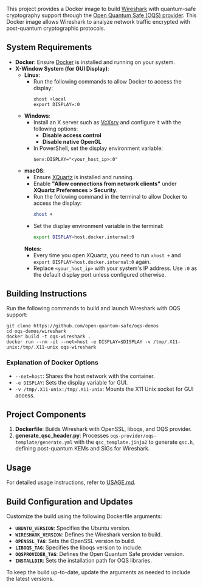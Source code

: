 This project provides a Docker image to build [Wireshark](https://www.wireshark.org/) with quantum-safe cryptography
support through the [Open Quantum Safe (OQS) provider](https://github.com/open-quantum-safe/oqs-provider). This Docker
image allows Wireshark to analyze network traffic encrypted with post-quantum cryptographic protocols.

## System Requirements

- **Docker**: Ensure [Docker](https://docs.docker.com/get-docker/) is installed and running on your system.
- **X-Window System (for GUI Display)**:
    - **Linux**:
        - Run the following commands to allow Docker to access the display:
          ```
          xhost +local
          export DISPLAY=:0
          ```
    - **Windows**:
        - Install an X server such as [VcXsrv](https://sourceforge.net/projects/vcxsrv/) and configure it with the
          following options:
            - **Disable access control**
            - **Disable native OpenGL**
        - In PowerShell, set the display environment variable:
          ```
          $env:DISPLAY="<your_host_ip>:0"
          ```
    - **macOS**:
      - Ensure [XQuartz](https://www.xquartz.org) is installed and running.
      - Enable **"Allow connections from network clients"** under **XQuartz Preferences > Security**.
      - Run the following command in the terminal to allow Docker to access the display:
        ```sh
        xhost +
        ```
      - Set the display environment variable in the terminal:
        ```sh
        export DISPLAY=host.docker.internal:0
        ```
      **Notes:** 
      - Every time you open XQuartz, you need to run `xhost +` and `export DISPLAY=host.docker.internal:0` again.
      - Replace `<your_host_ip>` with your system's IP address. Use `:0` as the default display port unless configured
  otherwise.
## Building Instructions

Run the following commands to build and launch Wireshark with OQS support:

```
git clone https://github.com/open-quantum-safe/oqs-demos
cd oqs-demos/wireshark
docker build -t oqs-wireshark .
docker run --rm -it --net=host -e DISPLAY=$DISPLAY -v /tmp/.X11-unix:/tmp/.X11-unix oqs-wireshark
```

### Explanation of Docker Options

- `--net=host`: Shares the host network with the container.
- `-e DISPLAY`: Sets the display variable for GUI.
- `-v /tmp/.X11-unix:/tmp/.X11-unix`: Mounts the X11 Unix socket for GUI access.

## Project Components

1. **Dockerfile**: Builds Wireshark with OpenSSL, liboqs, and OQS provider.
2. **generate_qsc_header.py**: Processes `oqs-provider/oqs-template/generate.yml` with the `qsc_template.jinja2` to
   generate `qsc.h`,
   defining post-quantum KEMs and SIGs for Wireshark.

## Usage

For detailed usage instructions, refer to [USAGE.md](USAGE.md).

## Build Configuration and Updates

Customize the build using the following Dockerfile arguments:

- **`UBUNTU_VERSION`**: Specifies the Ubuntu version.
- **`WIRESHARK_VERSION`**: Defines the Wireshark version to build.
- **`OPENSSL_TAG`**: Sets the OpenSSL version to build.
- **`LIBOQS_TAG`**: Specifies the liboqs version to include.
- **`OQSPROVIDER_TAG`**: Defines the Open Quantum Safe provider version.
- **`INSTALLDIR`**: Sets the installation path for OQS libraries.

To keep the build up-to-date, update the arguments as needed to include the latest versions.